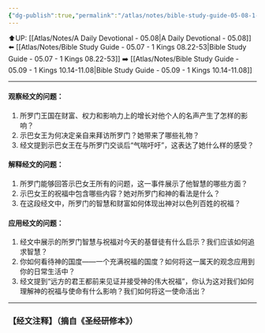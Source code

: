 ```yaml
---
{"dg-publish":true,"permalink":"/atlas/notes/bible-study-guide-05-08-1-kings-10-01-13/"}
---
```


⬆️UP: [[Atlas/Notes/A Daily Devotional - 05.08\|A Daily Devotional - 05.08]]
⬅️ [[Atlas/Notes/Bible Study Guide - 05.07 - 1 Kings 08.22-53\|Bible Study Guide - 05.07 - 1 Kings 08.22-53]]
➡️ [[Atlas/Notes/Bible Study Guide - 05.09 - 1 Kings 10.14-11.08\|Bible Study Guide - 05.09 - 1 Kings 10.14-11.08]] 

---

#### 观察经文的问题：

1. 所罗门王国在财富、权力和影响力上的增长对他个人的名声产生了怎样的影响？
2. 示巴女王为何决定亲自来拜访所罗门？她带来了哪些礼物？
3. 经文提到示巴女王在与所罗门交谈后“气喘吁吁”，这表达了她什么样的感受？

#### 解释经文的问题：

1. 所罗门能够回答示巴女王所有的问题，这一事件展示了他智慧的哪些方面？
2. 示巴女王的祝福中包含哪些内容？她对所罗门和神的看法是什么？
3. 在这段经文中，所罗门的智慧和财富如何体现出神对以色列百姓的祝福？

#### 应用经文的问题：

1. 经文中展示的所罗门智慧与祝福对今天的基督徒有什么启示？我们应该如何追求智慧？
2. 你如何看待神的国度——一个充满祝福的国度？如何将这一属天的观念应用到你的日常生活中？
3. 经文提到“远方的君王都前来见证并接受神的伟大祝福”，你认为这对我们如何理解神的祝福与使命有什么影响？我们如何将这一使命活出？

---
### 【经文注释】（摘自《圣经研修本》）
